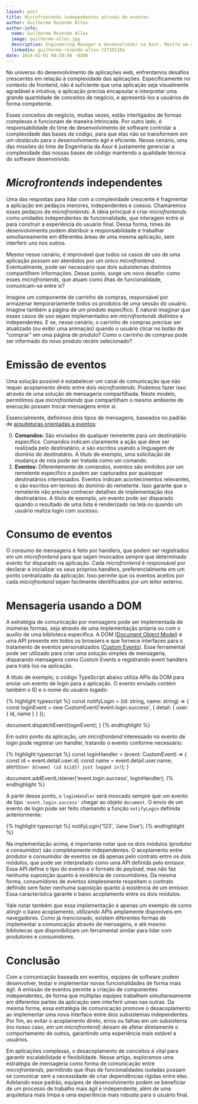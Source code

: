 ```yaml
---
layout: post
title: Microfrontends independentes através de eventos
author: Guilherme Rezende Alles
author-info:
  name: Guilherme Rezende Alles
  image: guilherme-alles.jpg
  description: Engineering Manager e desenvolvedor na Axur. Mestre em computação pela Universidade Federal do Rio Grande do Sul.
  linkedin: guilherme-rezende-alles-73730110a
date: 2024-02-01 00:50:00 -0300
---
```


No universo do desenvolvimento de aplicações web, enfrentamos desafios crescentes em relação à complexidade das aplicações. Especificamente no contexto de frontend, não é suficiente que uma aplicação seja visualmente agradável e intuitiva; a aplicação precisa encapsular e interpretar uma grande quantidade de conceitos de negócio, e apresentá-los a usuários de forma competente.

Esses conceitos de negócio, muitas vezes, estão interligados de formas complexas e funcionam de maneira intrincada. Por outro lado, é responsabilidade do time de desenvolvimento de software controlar a complexidade das bases de código, para que elas não se transformem em um obstáculo para o desenvolvimento ágil e eficiente. Nesse cenário, uma das missões do time de Engenharia da Axur é justamente gerenciar a complexidade das nossas bases de código mantendo a qualidade técnica do software desenvolvido.

# *Microfrontends* independentes

Uma das respostas para lidar com a complexidade crescente é fragmentar a aplicação em pedaços menores, independentes e coesos. Chamaremos esses pedaços de *microfrontends*. A ideia principal é criar *microfrontends* como unidades independentes de funcionalidade, que interagem entre si para construir a experiência do usuário final. Dessa forma, times de desenvolvimento podem distribuir a responsabilidade e trabalhar simultaneamente em diferentes áreas de uma mesma aplicação, sem interferir uns nos outros.

Mesmo nesse cenário, é improvável que todos os casos de uso de uma aplicação possam ser atendidos por um único *microfrontend*. Eventualmente, pode ser necessário que dois subsistemas distintos compartilhem informações. Desse ponto, surge um novo desafio: como esses *microfrontends*, que atuam como ilhas de funcionalidade, comunicam-se entre si?

Imagine um componente de carrinho de compras, responsável por armazenar temporariamente todos os produtos de uma sessão do usuário. Imagine também a página de um produto específico. É natural imaginar que esses casos de uso sejam implementados em *microfrontends* distintos e independentes. E se, nesse cenário, o carrinho de compras precisar ser atualizado (ou exibir uma animação) quando o usuário clicar no botão de "comprar" em uma página de produto? Como o carrinho de compras pode ser informado do novo produto recém selecionado?

# Emissão de eventos

Uma solução possível é estabelecer um canal de comunicação que não requer acoplamento direto entre dois *microfrontends*. Podemos fazer isso através de uma solução de mensageria compartilhada. Neste modelo, permitimos que *microfrontends* que compartilham o mesmo ambiente de execução possam trocar mensagens entre si.

Essencialmente, definimos dois tipos de mensagens, baseados no padrão de [arquiteturas orientadas a eventos](https://en.wikipedia.org/wiki/Event-driven_architecture):

0. **Comandos:** São enviados de qualquer remetente para um destinatário específico. Comandos indicam claramente a ação que deve ser realizada pelo destinatário, e são escritos usando a linguagem de domínio do destinatário. A título de exemplo, uma solicitação de mudança de rota pode ser tratada como um comando.
0. **Eventos:** Diferentemente de comandos, eventos são emitidos por um remetente específico e podem ser capturados por quaisquer destinatários interessados. Eventos indicam acontecimentos relevantes, e são escritos em termos do domínio do remetente. Isso garante que o remetente não precise conhecer detalhes de implementação dos destinatários. A título de exemplo, um evento pode ser disparado quando o resultado de uma lista é renderizado na tela ou quando um usuário realiza login com sucesso.

# Consumo de eventos

O consumo de mensagens é feito por handlers, que podem ser registrados em um *microfrontend* para que sejam invocados sempre que determinado evento for disparado na aplicação. Cada *microfrontend* é responsável por declarar e inicializar os seus próprios handlers, preferencialmente em um ponto centralizado da aplicação. Isso permite que os eventos aceitos por cada *microfrontend* sejam facilmente identificados por um leitor externo.

# Mensageria usando a DOM

A estratégia de comunicação por mensagens pode ser implementada de inúmeras formas, seja através de uma implementação própria ou com o auxílio de uma biblioteca específica. A DOM ([Document Object Model](https://developer.mozilla.org/en-US/docs/Web/API/Document_Object_Model)) é uma API presente em todos os browsers e que fornece interfaces para o tratamento de eventos personalizados ([Custom Events](https://developer.mozilla.org/en-US/docs/Web/API/CustomEvent)). Esse ferramental pode ser utilizado para criar uma solução simples de mensageria, disparando mensagens como Custom Events e registrando event handlers para tratá-los na aplicação.

A título de exemplo, o código TypeScript abaixo utiliza APIs da DOM para enviar um evento de login para a aplicação. O evento enviado contém também o ID e o nome do usuário logado:

{% highlight typescript %}
const notifyLogin = (id: string, name: string) => {
  const loginEvent = new CustomEvent('event.login.success', {
    detail: { user: { id, name } }
  });

  document.dispatchEvent(loginEvent);
}
{% endhighlight %}

Em outro ponto da aplicação, um *microfrontend* interessado no evento de login pode registrar um handler, tratando o evento conforme necessário:

{% highlight typescript %}
const loginHandler = (event: CustomEvent) => {
  const id = event.detail.user.id;
  const name = event.detail.user.name;
  alert(`User ${name} (id ${id}) just logged in!`);
}

document.addEventListener('event.login.success', loginHandler);
{% endhighlight %}

A partir desse ponto, o `loginHandler` será invocado sempre que um evento de tipo `'event.login.success'` chegar ao objeto `document`. O envio de um evento de login pode ser feito chamando a função `notifyLogin` definida anteriormente:

{% highlight typescript %}
notifyLogin('123', 'Jane Doe');
{% endhighlight %}

Na implementação acima, é importante notar que os dois módulos (produtor e consumidor) são completamente independentes. O acoplamento entre produtor e consumidor de eventos se dá apenas pelo contrato entre os dois módulos, que pode ser interpretado como uma API definida pelo emissor. Essa API define o tipo do evento e o formato do *payload*, mas não faz nenhuma suposição quanto à existência de consumidores. Da mesma forma, consumidores de eventos simplesmente respeitam o contrato definido sem fazer nenhuma suposição quanto à existência de um emissor. Essa característica garante o baixo acoplamento entre os dois módulos.

Vale notar também que essa implementação é apenas um exemplo de como atingir o baixo acoplamento, utilizando APIs amplamente disponíveis em navegadores. Como já mencionado, existem diferentes formas de implementar a comunicação através de mensagens, e até mesmo bibliotecas que disponibilizam um ferramental similar para lidar com produtores e consumidores.

# Conclusão

Com a comunicação baseada em eventos, equipes de software podem desenvolver, testar e implementar novas funcionalidades de forma mais ágil. A emissão de eventos permite a criação de componentes independentes, de forma que múltiplas equipes trabalhem simultaneamente em diferentes partes da aplicação sem interferir umas nas outras. Da mesma forma, essa estratégia de comunicação promove o desacoplamento ao implementar uma nova interface entre dois subsistemas independentes. Por fim, ao evitar o acoplamento direto, erros ou falhas em um subsistema (no nosso caso, em um *microfrontend*) deixam de afetar diretamente o comportamento de outros, garantindo uma experiência mais estável a usuários.

Em aplicações complexas, o desacoplamento de conceitos é vital para garantir escalabilidade e flexibilidade. Nesse artigo, exploramos uma estratégia de mensageria como forma de comunicação entre *microfrontends*, permitindo que ilhas de funcionalidades isoladas possam se comunicar sem a necessidade de criar dependências rígidas entre elas. Adotando esse padrão, equipes de desenvolvimento podem se beneficiar de um processo de trabalho mais ágil e independente, além de uma arquitetura mais limpa e uma experiência mais robusta para o usuário final.
